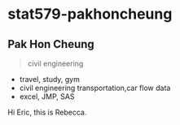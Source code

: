 # stat579-pakhoncheung
## Pak Hon Cheung
>civil engineering
- travel, study, gym
- civil engineering transportation,car flow data
- excel, JMP, SAS

Hi Eric, this is Rebecca. 
